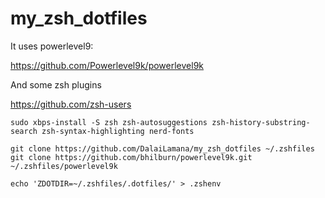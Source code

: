 # my_zsh_dotfiles

It uses powerlevel9:

https://github.com/Powerlevel9k/powerlevel9k


And some zsh plugins

https://github.com/zsh-users

~~~
sudo xbps-install -S zsh zsh-autosuggestions zsh-history-substring-search zsh-syntax-highlighting nerd-fonts
~~~

~~~
git clone https://github.com/DalaiLamana/my_zsh_dotfiles ~/.zshfiles
git clone https://github.com/bhilburn/powerlevel9k.git ~/.zshfiles/powerlevel9k
~~~

~~~
echo 'ZDOTDIR=~/.zshfiles/.dotfiles/' > .zshenv
~~~
